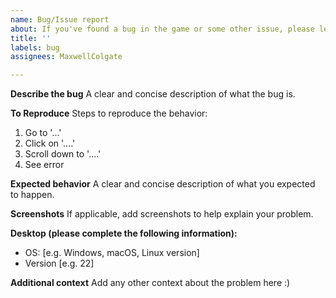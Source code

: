 ```yaml
---
name: Bug/Issue report
about: If you've found a bug in the game or some other issue, please let us know!
title: ''
labels: bug
assignees: MaxwellColgate

---
```


**Describe the bug**
A clear and concise description of what the bug is.

**To Reproduce**
Steps to reproduce the behavior:
1. Go to '...'
2. Click on '....'
3. Scroll down to '....'
4. See error

**Expected behavior**
A clear and concise description of what you expected to happen.

**Screenshots**
If applicable, add screenshots to help explain your problem.

**Desktop (please complete the following information):**
 - OS: [e.g. Windows, macOS, Linux version]
 - Version [e.g. 22]

**Additional context**
Add any other context about the problem here :)
